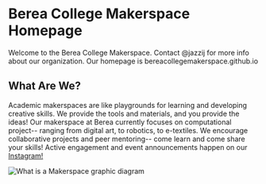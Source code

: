 # Berea College Makerspace Homepage
Welcome to the Berea College Makerspace. Contact @jazzij for more info about our organization. Our homepage is bereacollegemakerspace.github.io

## What Are We?
Academic makerspaces are like playgrounds for learning and developing creative skills. We provide the tools and materials, and you provide the ideas! Our makerspace at Berea currently focuses on computational project-- ranging from digital art, to robotics, to e-textiles. We encourage collaborative projects and peer mentoring-- come learn and come share your skills!
Active engagement and event announcements happen on our [Instagram!](https://www.instagram.com/bcmakerspace/) 

![What is a Makerspace graphic diagram](img/makerspaces_whatis.jpg)

